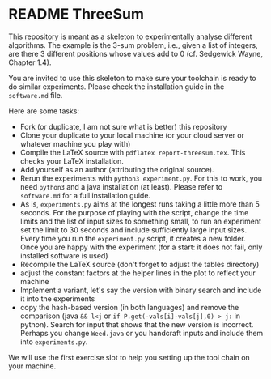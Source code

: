 # README ThreeSum

This repository is meant as a skeleton to experimentally analyse different algorithms.
The example is the 3-sum problem, i.e., given a list of integers, are there 3 different positions whose values add to 0
(cf. Sedgewick Wayne, Chapter 1.4).

You are invited to use this skeleton to make sure your toolchain is ready to do similar experiments. Please check the installation guide in the `software.md` file.

Here are some tasks:

- Fork (or duplicate, I am not sure what is better) this repository
- Clone your duplicate to your local machine (or your cloud server or whatever machine you play with)
- Compile the LaTeX source with `pdflatex report-threesum.tex`.  This checks your LaTeX installation.
- Add yourself as an author (attributing the original source).
- Rerun the experiments with `python3 experiment.py`.  For this to  work, you need `python3` and a java installation (at least). Please refer to `software.md` for a full installation guide.
- As is, `experiments.py` aims at the longest runs taking a little more than 5 seconds.  For the purpose of playing with the script, change the time limits and the list of input sizes to something small, to run an experiment set the limit to 30 seconds and include sufficiently large input sizes.
  Every time you run the `experiment.py` script, it creates a new folder.  
  Once you are happy with the experiment (for a start: it does not fail, only installed software is used)
- Recompile the LaTeX source (don't forget to adjust the tables directory)
- adjust the constant factors at the helper lines in the plot to reflect your machine
- Implement a variant, let's say the version with binary search and include it into the experiments
- copy the hash-based version (in both languages) and remove the comparison (java `&& l<j` or `if P.get(-vals[i]-vals[j],0) > j:` in python).  Search for input that shows that the new version is incorrect.  Perhaps you change `Weed.java` or you handcraft inputs and include them into `experiments.py`.

We will use the first exercise slot to help you setting up the tool chain on your machine.
